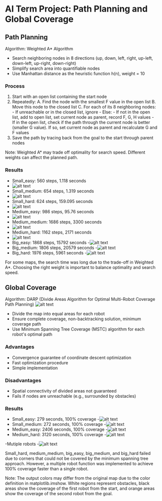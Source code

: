 # AI Term Project: Path Planning and Global Coverage

## Path Planning

Algorithm: Weighted A\* Algorithm

- Search neighboring nodes in 8 directions (up, down, left, right, up-left, down-left, up-right, down-right)
- Simplify search area into quantifiable nodes
- Use Manhattan distance as the heuristic function h(n), weight = 10

### Process

1. Start with an open list containing the start node
2. Repeatedly:
   A. Find the node with the smallest F value in the open list
   B. Move this node to the closed list
   C. For each of its 8 neighboring nodes: - If unreachable or in the closed list, ignore - Else: - If not in the open list, add to open list, set current node as parent, record F, G, H values - If in the open list, check if the path through the current node is better (smaller G value). If so, set current node as parent and recalculate G and F values
3. Save the path by tracing back from the goal to the start through parent nodes

Note: Weighted A\* may trade off optimality for search speed. Different weights can affect the planned path.

### Results

- Small_easy: 560 steps, 1.118 seconds
- ![alt text](./result/image.png)
- Small_medium: 654 steps, 1.319 seconds
- ![alt text](./result/image-1.png)
- Small_hard: 624 steps, 159.095 seconds
- ![alt text](./result/image-2.png)
- Medium_easy: 986 steps, 95.76 seconds
- ![alt text](./result/image-3.png)
- Medium_medium: 1686 steps, 3300 seconds
- ![alt text](./result/image-4.png)
- Medium_hard: 1162 steps, 2171 seconds
- ![alt text](./result/image-5.png)
- Big_easy: 1868 steps, 15792 seconds
-![alt text](./result/image-6.png)
- Big_medium: 1806 steps, 20579 seconds
-![alt text](./result/image-7.png)
- Big_hard: 1976 steps, 5961 seconds
-![alt text](./result/image-8.png)

For some maps, the search time was long due to the trade-off in Weighted A\*. Choosing the right weight is important to balance optimality and search speed.

## Global Coverage

Algorithm: DARP (Divide Areas Algorithm for Optimal Multi-Robot Coverage Path Planning)
![alt text](./result/image-9.png)

- Divide the map into equal areas for each robot
- Ensure complete coverage, non-backtracking solution, minimum coverage path
- Use Minimum Spanning Tree Coverage (MSTC) algorithm for each robot's optimal path

### Advantages

- Convergence guarantee of coordinate descent optimization
- Fast optimization procedure
- Simple implementation

### Disadvantages

- Spatial connectivity of divided areas not guaranteed
- Fails if nodes are unreachable (e.g., surrounded by obstacles)

### Results

- Small_easy: 279 seconds, 100% coverage
-![alt text](./result/image-10.png)
- Small_medium: 272 seconds, 100% coverage
-![alt text](./result/image-11.png)
- Medium_easy: 2406 seconds, 100% coverage
-![alt text](./result/image-12.png)
- Medium_hard: 3120 seconds, 100% coverage
-![alt text](./result/image-13.png)

-Mutiple robots
-![alt text](./result/image-14.png)

Small_hard, medium_medium, big_easy, big_medium, and big_hard failed due to corners that could not be covered by the minimum spanning tree approach. However, a multiple robot function was implemented to achieve 100% coverage faster than a single robot.


Note: The output colors may differ from the original map due to the color definition in matplotlib.imshow. White regions represent obstacles, black areas show the coverage of the first robot from the start, and orange areas show the coverage of the second robot from the goal.

